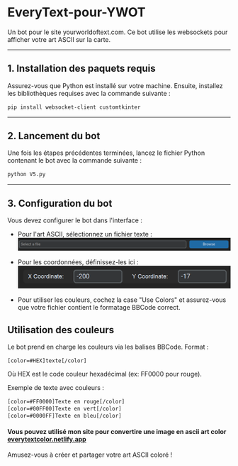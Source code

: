 # EveryText-pour-YWOT
Un bot pour le site yourworldoftext.com. Ce bot utilise les websockets pour afficher votre art ASCII sur la carte.

---

## 1. Installation des paquets requis

Assurez-vous que Python est installé sur votre machine. Ensuite, installez les bibliothèques requises avec la commande suivante :

```bash
pip install websocket-client customtkinter
```

---

## 2. Lancement du bot

Une fois les étapes précédentes terminées, lancez le fichier Python contenant le bot avec la commande suivante :

```bash
python V5.py
```

---

## 3. Configuration du bot

Vous devez configurer le bot dans l'interface :

- Pour l'art ASCII, sélectionnez un fichier texte :  
![image du fichier](https://raw.githubusercontent.com/Codealuxz/EveryText-for-YWOT/refs/heads/main/img/file_image.png)
  
- Pour les coordonnées, définissez-les ici :  
![image des coordonnées](https://raw.githubusercontent.com/Codealuxz/EveryText-for-YWOT/refs/heads/main/img/co_image.png)

- Pour utiliser les couleurs, cochez la case "Use Colors" et assurez-vous que votre fichier contient le formatage BBCode correct.

## Utilisation des couleurs

Le bot prend en charge les couleurs via les balises BBCode. Format :

```
[color=#HEX]texte[/color]
```

Où HEX est le code couleur hexadécimal (ex: FF0000 pour rouge).

Exemple de texte avec couleurs :
```
[color=#FF0000]Texte en rouge[/color]
[color=#00FF00]Texte en vert[/color]
[color=#0000FF]Texte en bleu[/color]
```

#### Vous pouvez utilisé mon site pour convertire une image en ascii art color [everytextcolor.netlify.app](https://everytextcolor.netlify.app/)

Amusez-vous à créer et partager votre art ASCII coloré !

